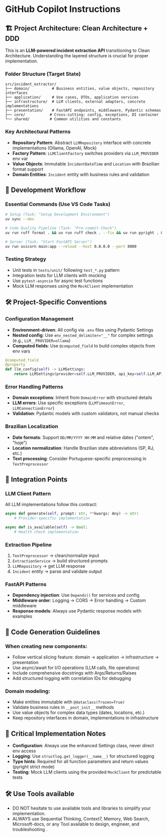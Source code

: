 # GitHub Copilot Instructions

## 🏗️ Project Architecture: Clean Architecture + DDD

This is an **LLM-powered incident extraction API** transitioning to Clean Architecture. Understanding the layered structure is crucial for proper implementation.

### **Folder Structure (Target State)**
```
src/incident_extractor/
├── domain/          # Business entities, value objects, repository interfaces
├── application/     # Use cases, DTOs, application services
├── infrastructure/  # LLM clients, external adapters, concrete implementations
├── presentation/    # FastAPI endpoints, middleware, Pydantic schemas
├── core/           # Cross-cutting: config, exceptions, DI container
└── shared/         # Common utilities and constants
```

### **Key Architectural Patterns**
- **Repository Pattern**: Abstract `LLMRepository` interface with concrete implementations (Ollama, OpenAI, Mock)
- **Factory Pattern**: `LLMClientFactory` switches providers via `LLM_PROVIDER` env var
- **Value Objects**: Immutable `IncidentDateTime` and `Location` with Brazilian format support
- **Domain Entities**: `Incident` entity with business rules and validation

## 🔧 Development Workflow

### **Essential Commands (Use VS Code Tasks)**
```bash
# Setup (Task: "Setup Development Environment")
uv sync --dev

# Code Quality Pipeline (Task: "Pre-commit Check")
uv run ruff format . && uv run ruff check . --fix && uv run pyright . && uv run pytest

# Server (Task: "Start FastAPI Server")
uv run uvicorn main:app --reload --host 0.0.0.0 --port 8000
```

### **Testing Strategy**
- Unit tests in `tests/unit/` following `test_*.py` pattern
- Integration tests for LLM clients with mocking
- Use `pytest-asyncio` for async test functions
- Mock LLM responses using the `MockClient` implementation

## 🛠️ Project-Specific Conventions

### **Configuration Management**
- **Environment-driven**: All config via `.env` files using Pydantic Settings
- **Nested config**: Use `env_nested_delimiter="__"` for complex settings (e.g., `LLM__PROVIDER=ollama`)
- **Computed fields**: Use `@computed_field` to build complex objects from env vars
```python
@computed_field
@property
def llm_config(self) -> LLMSettings:
    return LLMSettings(provider=self.LLM_PROVIDER, api_key=self.LLM_API_KEY, ...)
```

### **Error Handling Patterns**
- **Domain exceptions**: Inherit from `DomainError` with structured details
- **LLM errors**: Use specific exceptions (`LLMTimeoutError`, `LLMConnectionError`)
- **Validation**: Pydantic models with custom validators, not manual checks

### **Brazilian Localization**
- **Date formats**: Support `DD/MM/YYYY HH:MM` and relative dates ("ontem", "hoje")
- **Location normalization**: Handle Brazilian state abbreviations (SP, RJ, etc.)
- **Text processing**: Consider Portuguese-specific preprocessing in `TextPreprocessor`

## 🔌 Integration Points

### **LLM Client Pattern**
All LLM implementations follow this contract:
```python
async def generate(self, prompt: str, **kwargs: Any) -> str:
    # Provider-specific implementation

async def is_available(self) -> bool:
    # Health check implementation
```

### **Extraction Pipeline**
1. `TextPreprocessor` → clean/normalize input
2. `ExtractionService` → build structured prompts
3. `LLMRepository` → get LLM response
4. `Incident` entity → parse and validate output

### **FastAPI Patterns**
- **Dependency injection**: Use `Depends()` for services and config
- **Middleware order**: Logging → CORS → Error handling → Custom middleware
- **Response models**: Always use Pydantic response models with examples

## 📝 Code Generation Guidelines

### **When creating new components:**
- Follow vertical slicing feature: domain → application → infrastructure → presentation
- Use async/await for I/O operations (LLM calls, file operations)
- Include comprehensive docstrings with Args/Returns/Raises
- Add structured logging with correlation IDs for debugging

### **Domain modeling:**
- Make entities immutable with `@dataclass(frozen=True)`
- Validate business rules in `__post_init__` methods
- Use value objects for complex data types (dates, locations, etc.)
- Keep repository interfaces in domain, implementations in infrastructure

## 🚨 Critical Implementation Notes

- **Configuration**: Always use the enhanced Settings class, never direct env access
- **Logging**: Use `structlog.get_logger(__name__)` for structured logging
- **Type hints**: Required for all function parameters and return values (pyright strict mode)
- **Testing**: Mock LLM clients using the provided `MockClient` for predictable tests

## 🛠️ Use Tools available
- DO NOT hesitate to use available tools and libraries to simplify your implementation.
- ALWAYS use Sequential Thinking, Context7, Memory, Web Search, Microsoft-docs, or any Tool available to design, engineer, and troubleshooting .
